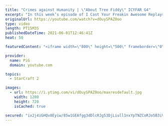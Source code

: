 ```yaml
---
title: "Crimes against Humanity | \"About Tree Fiddy\" ICYFAR G4"
excerpt: "In this week’s episode of I Cast Your Freakin Awesome Replays (ICYFAR) players sent in their replays where they harassed with about 350 minerals worth of units.  NEW ICYFAR CHALLENGE: \"Interpretive Dance\" - type your favourite song or music genre in chat at the start of the game and then show us your"
originalUrl: https://youtube.com/watch?v=dOuySPAZ0oo
type: video
length: PT15M3S
publishedDateTime: 2021-06-01T12:46:41Z
heat: 50

featuredContent: "<iframe width=\"800\" height=\"500\" frameborder=\"0\" src=\"https://www.youtube.com/embed/dOuySPAZ0oo\" allow=\"accelerometer; autoplay; encrypted-media; gyroscope; picture-in-picture\" allowfullscreen></iframe>"

provider:
  name: PiG
  domain: youtube.com

topics:
  - StarCraft 2

images:
  - url: https://i.ytimg.com/vi/dOuySPAZ0oo/maxresdefault.jpg
    width: 1280
    height: 720
    isCached: true

secured: "ix2j4iGHQv8Eyiw/85w1GEAfgg3dDlcRJg53DjLiull1nxYpTNZCoRJo5B3iVLkvkY6M++b7M4K1rRLAkOrYKKBbctJltvmwphJn5OczSDPB/rTi5Fa/VkqFXXhMLluV9jYfkem/by7hvvw5xVpDmOMttT+PFeYDXUhoAGnfZL6gxq3pg7cnfqwrI0kgu8jUOURAxh2xVzFBwzu8jGFgUxNw5Iqx+1t/GDAbff+njTTTM0YBCLBpRAqsnHCR4K02112FESrLt2TnwGElkVkb+r5qu3RuZfeT0t85RJZAkYnN3Fa/tTRKjdfRwt8t7MDphsPYshCBtj0IM+EPbVtzLfsaZzvxuISmqJCmZPTwlEkR7ym0SIbOXSUTNoeTtzW1je8jAG0BxeG9G2ivhsVezgk4UmytE7NUmBX5txq3SMs=;GC3NG0K0RITx2EQmoICorg=="
---
```


